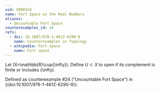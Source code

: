 ```yaml
---
uid: S000154
name: Fort Space on the Real Numbers
aliases:
  - Uncountable Fort Space
counterexamples_id: 24
refs:
  - doi: 10.1007/978-1-4612-6290-9 
    name: Counterexamples in Topology
  - wikipedia: Fort_space
    name: Fort space
---
```

Let \(X=\mathbb{R}\cup\{\infty\}\).
Define $U \subset X$ to open if its complement is finite or includes \(\infty\).

Defined as counterexample #24 ("Uncountable Fort Space")
in {{doi:10.1007/978-1-4612-6290-9}}.
